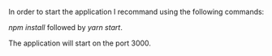 In order to start the application I recommand using the following commands:

*npm install* followed by *yarn start*. 

The application will start on the port 3000.
